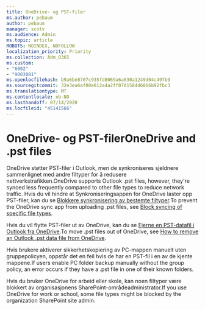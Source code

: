```yaml
---
title: OneDrive- og PST-filer
ms.author: pebaum
author: pebaum
manager: scotv
ms.audience: Admin
ms.topic: article
ROBOTS: NOINDEX, NOFOLLOW
localization_priority: Priority
ms.collection: Adm_O365
ms.custom:
- "6002"
- "9003081"
ms.openlocfilehash: b9a6be8707c935fd8069a6a030a1249d04c497b9
ms.sourcegitcommit: 32e3ea6af00e012a4a2ff0701584d6866b92fbc3
ms.translationtype: MT
ms.contentlocale: nb-NO
ms.lasthandoff: 07/14/2020
ms.locfileid: "45141566"
---
```

# <a name="onedrive-and-pst-files"></a><span data-ttu-id="2b9f4-102">OneDrive- og PST-filer</span><span class="sxs-lookup"><span data-stu-id="2b9f4-102">OneDrive and .pst files</span></span> 

<span data-ttu-id="2b9f4-103">OneDrive støtter PST-filer i Outlook, men de synkroniseres sjeldnere sammenlignet med andre filtyper for å redusere nettverkstrafikken.</span><span class="sxs-lookup"><span data-stu-id="2b9f4-103">OneDrive supports Outlook .pst files, however, they're synced less frequently compared to other file types to reduce network traffic.</span></span> <span data-ttu-id="2b9f4-104">Hvis du vil hindre at Synkroniseringsappen for OneDrive laster opp PST-filer, kan du se [Blokkere synkronisering av bestemte filtyper](https://docs.microsoft.com/onedrive/block-file-types).</span><span class="sxs-lookup"><span data-stu-id="2b9f4-104">To prevent the OneDrive sync app from uploading .pst files, see [Block syncing of specific file types](https://docs.microsoft.com/onedrive/block-file-types).</span></span> 

<span data-ttu-id="2b9f4-105">Hvis du vil flytte PST-filer ut av OneDrive, kan du se [Fjerne en PST-datafil i Outlook fra OneDrive](https://support.microsoft.com/office/how-to-remove-an-outlook-pst-data-file-from-onedrive-b6b9e522-59bd-40f7-949f-168d0aa9b38e).</span><span class="sxs-lookup"><span data-stu-id="2b9f4-105">To move .pst files out of OneDrive, see [How to remove an Outlook .pst data file from OneDrive](https://support.microsoft.com/office/how-to-remove-an-outlook-pst-data-file-from-onedrive-b6b9e522-59bd-40f7-949f-168d0aa9b38e).</span></span> 

<span data-ttu-id="2b9f4-106">Hvis brukere aktiverer sikkerhetskopiering av PC-mappen manuelt uten gruppepolicyen, oppstår det en feil hvis de har en PST-fil i en av de kjente mappene.</span><span class="sxs-lookup"><span data-stu-id="2b9f4-106">If users enable PC folder backup manually without the group policy, an error occurs if they have a .pst file in one of their known folders.</span></span>

<span data-ttu-id="2b9f4-107">Hvis du bruker OneDrive for arbeid eller skole, kan noen filtyper være blokkert av organisasjonens SharePoint-områdeadministrator.</span><span class="sxs-lookup"><span data-stu-id="2b9f4-107">If you use OneDrive for work or school, some file types might be blocked by the organization SharePoint site admin.</span></span>